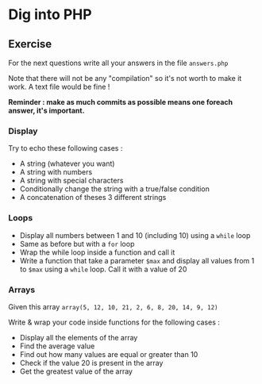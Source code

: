# Dig into PHP

## Exercise
For the next questions write all your answers in the file `answers.php`

Note that there will not be any "compilation" so it's not worth to make it work. A text file would be fine ! 

**Reminder : make as much commits as possible means one foreach answer, it's important.**

### Display
Try to echo these following cases :

* A string (whatever you want)
* A string with numbers
* A string with special characters
* Conditionally change the string with a true/false condition
* A concatenation of theses 3 different strings

### Loops
* Display all numbers between 1 and 10 (including 10) using a `while` loop
* Same as before but with a `for` loop
* Wrap the while loop inside a function and call it
* Write a function that take a parameter `$max` and display all values from 1 to `$max` using a `while` loop. Call it with a value of 20

### Arrays
Given this array `array(5, 12, 10, 21, 2, 6, 8, 20, 14, 9, 12)`

Write & wrap your code inside functions for the following cases :

* Display all the elements of the array
* Find the average value
* Find out how many values are equal or greater than 10
* Check if the value 20 is present in the array
* Get the greatest value of the array
